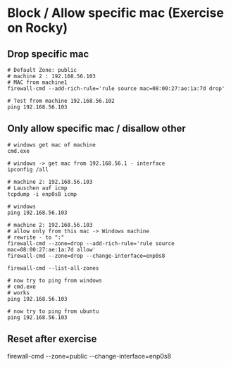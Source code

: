 # Block / Allow specific mac (Exercise on Rocky)

## Drop specific mac 

```
# Default Zone: public 
# machine 2 : 192.168.56.103
# MAC from machine1 
firewall-cmd --add-rich-rule='rule source mac=08:00:27:ae:1a:7d drop'
```

```
# Test from machine 192.168.56.102
ping 192.168.56.103
```  

## Only allow specific mac / disallow other 

```
# windows get mac of machine
cmd.exe
```

```
# windows -> get mac from 192.168.56.1 - interface 
ipconfig /all 
```



```
# machine 2: 192.168.56.103
# Lauschen auf icmp 
tcpdump -i enp0s8 icmp 

# windows
ping 192.168.56.103 

# machine 2: 192.168.56.103 
# allow only from this mac -> Windows machine
# rewrite - to ":" 
firewall-cmd --zone=drop --add-rich-rule='rule source mac=08:00:27:ae:1a:7d allow'
firewall-cmd --zone=drop --change-interface=enp0s8

firewall-cmd --list-all-zones
```

```
# now try to ping from windows
# cmd.exe
# works 
ping 192.168.56.103 

```

```
# now try to ping from ubuntu 
ping 192.168.56.103 

```

## Reset after exercise
firewall-cmd --zone=public --change-interface=enp0s8
```
